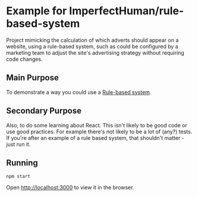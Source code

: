 # Example for ImperfectHuman/rule-based-system

Project mimicking the calculation of which adverts should appear on a website,
using a rule-based system, such as could be configured by a marketing team
to adjust the site's advertising strategy without requiring code changes.


## Main Purpose

To demonstrate a way you could use a [Rule-based system](https://github.com/ImperfectHuman/rule-based-system).

## Secondary Purpose

Also, to do some learning about React. This isn't likely to be good code or use
good practices. For example there's not likely to be a lot of (any?) tests. If
you're after an example of a rule based system, that shouldn't matter - just run
it.

## Running

```npm start```

Open [http://localhost:3000](http://localhost:3000) to view it in the browser.
